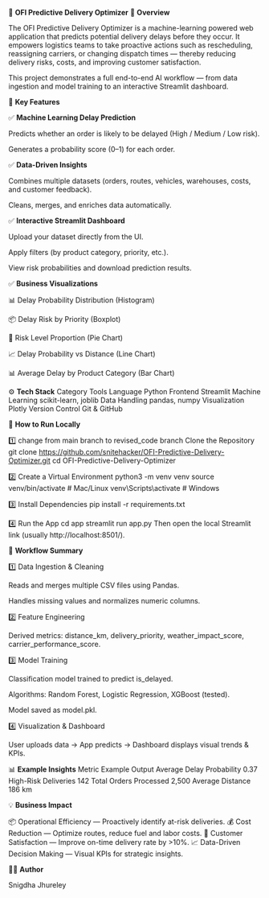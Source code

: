 🚚 **OFI Predictive Delivery Optimizer**
📘 **Overview**

The OFI Predictive Delivery Optimizer is a machine-learning powered web application that predicts potential delivery delays before they occur.
It empowers logistics teams to take proactive actions such as rescheduling, reassigning carriers, or changing dispatch times — thereby reducing delivery risks, costs, and improving customer satisfaction.

This project demonstrates a full end-to-end AI workflow — from data ingestion and model training to an interactive Streamlit dashboard.


🧠 **Key Features**

✅ **Machine Learning Delay Prediction**

Predicts whether an order is likely to be delayed (High / Medium / Low risk).

Generates a probability score (0–1) for each order.

✅ **Data-Driven Insights**

Combines multiple datasets (orders, routes, vehicles, warehouses, costs, and customer feedback).

Cleans, merges, and enriches data automatically.

✅ **Interactive Streamlit Dashboard**

Upload your dataset directly from the UI.

Apply filters (by product category, priority, etc.).

View risk probabilities and download prediction results.

✅ **Business Visualizations**

📊 Delay Probability Distribution (Histogram)

📦 Delay Risk by Priority (Boxplot)

🥧 Risk Level Proportion (Pie Chart)

📈 Delay Probability vs Distance (Line Chart)

📊 Average Delay by Product Category (Bar Chart)


⚙️ **Tech Stack**
Category	                  Tools
Language	                  Python
Frontend	                  Streamlit
Machine Learning	          scikit-learn, joblib
Data Handling	              pandas, numpy
Visualization	              Plotly
Version Control           	Git & GitHub


  🚀 **How to Run Locally**

  
1️⃣ change from main branch to revised_code branch 
Clone the Repository
git clone https://github.com/snitehacker/OFI-Predictive-Delivery-Optimizer.git
cd OFI-Predictive-Delivery-Optimizer

2️⃣ Create a Virtual Environment
python3 -m venv venv
source venv/bin/activate   # Mac/Linux
venv\Scripts\activate      # Windows

3️⃣ Install Dependencies
pip install -r requirements.txt

4️⃣ Run the App
cd app
streamlit run app.py
Then open the local Streamlit link (usually http://localhost:8501/).


🧩 **Workflow Summary**

1️⃣ Data Ingestion & Cleaning

Reads and merges multiple CSV files using Pandas.

Handles missing values and normalizes numeric columns.

2️⃣ Feature Engineering

Derived metrics: distance_km, delivery_priority, weather_impact_score, carrier_performance_score.

3️⃣ Model Training

Classification model trained to predict is_delayed.

Algorithms: Random Forest, Logistic Regression, XGBoost (tested).

Model saved as model.pkl.

4️⃣ Visualization & Dashboard

User uploads data → App predicts → Dashboard displays visual trends & KPIs.


📊 **Example Insights**
Metric	                              Example Output
Average Delay Probability	                 0.37
High-Risk Deliveries	                     142
Total Orders Processed	                  2,500
Average Distance	                       186 km


💡 **Business Impact**

📦 Operational Efficiency — Proactively identify at-risk deliveries.
💰 Cost Reduction — Optimize routes, reduce fuel and labor costs.
🚛 Customer Satisfaction — Improve on-time delivery rate by >10%.
📈 Data-Driven Decision Making — Visual KPIs for strategic insights.

🧑‍💻 **Author**

Snigdha Jhureley

